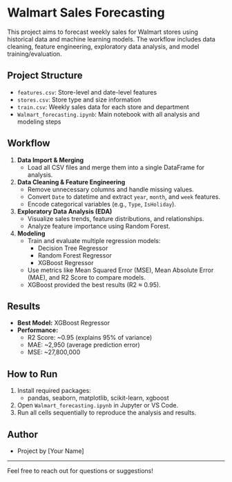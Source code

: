 # Walmart Sales Forecasting

This project aims to forecast weekly sales for Walmart stores using historical data and machine learning models. The workflow includes data cleaning, feature engineering, exploratory data analysis, and model training/evaluation.

## Project Structure
- `features.csv`: Store-level and date-level features
- `stores.csv`: Store type and size information
- `train.csv`: Weekly sales data for each store and department
- `Walmart_forecasting.ipynb`: Main notebook with all analysis and modeling steps

## Workflow
1. **Data Import & Merging**
   - Load all CSV files and merge them into a single DataFrame for analysis.
2. **Data Cleaning & Feature Engineering**
   - Remove unnecessary columns and handle missing values.
   - Convert `Date` to datetime and extract `year`, `month`, and `week` features.
   - Encode categorical variables (e.g., `Type`, `IsHoliday`).
3. **Exploratory Data Analysis (EDA)**
   - Visualize sales trends, feature distributions, and relationships.
   - Analyze feature importance using Random Forest.
4. **Modeling**
   - Train and evaluate multiple regression models:
     - Decision Tree Regressor
     - Random Forest Regressor
     - XGBoost Regressor
   - Use metrics like Mean Squared Error (MSE), Mean Absolute Error (MAE), and R2 Score to compare models.
   - XGBoost provided the best results (R2 ≈ 0.95).

## Results
- **Best Model:** XGBoost Regressor
- **Performance:**
  - R2 Score: ~0.95 (explains 95% of variance)
  - MAE: ~2,950 (average prediction error)
  - MSE: ~27,800,000

## How to Run
1. Install required packages:
   - pandas, seaborn, matplotlib, scikit-learn, xgboost
2. Open `Walmart_forecasting.ipynb` in Jupyter or VS Code.
3. Run all cells sequentially to reproduce the analysis and results.

## Author
- Project by [Your Name]

---
Feel free to reach out for questions or suggestions!

